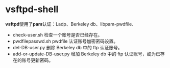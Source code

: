 # vsftpd-shell

**vsftpd**使用了**pam**认证：Ladp、Berkeley db、libpam-pwdfile.

* check-user.sh 检查一个账号是否已经存在。
* pwdfilepasswd.sh pwdfile 认证账号加密密码设置。
* del-DB-user.py 删除 Berkeley db 中的 ftp 认证账号。
* add-or-update-DB-user.py 增加 Berkeley db 中的 ftp 认证账号，或为已存在的账号更新密码。
